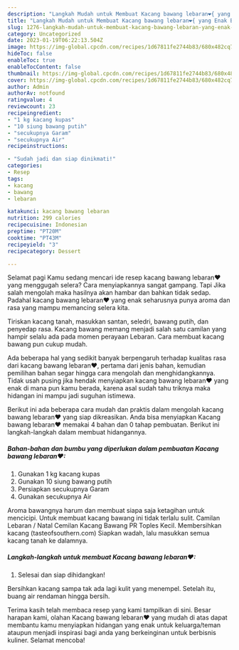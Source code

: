```yaml
---
description: "Langkah Mudah untuk Membuat Kacang bawang lebaran❤{ yang Enak Banget,  Menu Buat lebaran"
title: "Langkah Mudah untuk Membuat Kacang bawang lebaran❤{ yang Enak Banget,  Menu Buat lebaran"
slug: 1276-langkah-mudah-untuk-membuat-kacang-bawang-lebaran-yang-enak-banget-menu-buat-lebaran
category: Uncategorized
date: 2023-01-19T06:22:13.504Z
image: https://img-global.cpcdn.com/recipes/1d67811fe2744b83/680x482cq70/kacang-bawang-lebaran-foto-resep-utama.jpg
hideToc: false
enableToc: true
enableTocContent: false
thumbnail: https://img-global.cpcdn.com/recipes/1d67811fe2744b83/680x482cq70/kacang-bawang-lebaran-foto-resep-utama.jpg
cover: https://img-global.cpcdn.com/recipes/1d67811fe2744b83/680x482cq70/kacang-bawang-lebaran-foto-resep-utama.jpg
author: Admin
authorAv: notfound
ratingvalue: 4
reviewcount: 23
recipeingredient:
- "1 kg kacang kupas"
- "10 siung bawang putih"
- "secukupnya Garam"
- "secukupnya Air"
recipeinstructions:

- "Sudah jadi dan siap dinikmati!"
categories:
- Resep
tags:
- kacang
- bawang
- lebaran

katakunci: kacang bawang lebaran 
nutrition: 299 calories
recipecuisine: Indonesian
preptime: "PT20M"
cooktime: "PT43M"
recipeyield: "3"
recipecategory: Dessert

---
```



Selamat pagi Kamu sedang mencari ide resep kacang bawang lebaran❤ yang menggugah selera? Cara menyiapkannya sangat gampang. Tapi Jika salah mengolah maka hasilnya akan hambar dan bahkan tidak sedap. Padahal kacang bawang lebaran❤ yang enak seharusnya punya aroma dan rasa yang mampu memancing selera kita.


Tiriskan kacang tanah, masukkan santan, seledri, bawang putih, dan penyedap rasa. Kacang bawang memang menjadi salah satu camilan yang hampir selalu ada pada momen perayaan Lebaran. Cara membuat kacang bawang pun cukup mudah.

Ada beberapa hal yang sedikit banyak berpengaruh terhadap kualitas rasa dari kacang bawang lebaran❤, pertama dari jenis bahan, kemudian pemilihan bahan segar hingga cara mengolah dan menghidangkannya. Tidak usah pusing jika hendak menyiapkan kacang bawang lebaran❤ yang enak di mana pun kamu berada, karena asal sudah tahu triknya maka hidangan ini mampu jadi suguhan istimewa.


Berikut ini ada beberapa cara mudah dan praktis dalam mengolah kacang bawang lebaran❤ yang siap dikreasikan. Anda bisa menyiapkan Kacang bawang lebaran❤ memakai 4 bahan dan 0 tahap pembuatan. Berikut ini langkah-langkah dalam membuat hidangannya.

<!--inarticleads1-->

##### Bahan-bahan dan bumbu yang diperlukan dalam pembuatan Kacang bawang lebaran❤:

1. Gunakan 1 kg kacang kupas
1. Gunakan 10 siung bawang putih
1. Persiapkan secukupnya Garam
1. Gunakan secukupnya Air


Aroma bawangnya harum dan membuat siapa saja ketagihan untuk mencicipi. Untuk membuat kacang bawang ini tidak terlalu sulit. Camilan Lebaran / Natal Cemilan Kacang Bawang PR Toples Kecil. Membersihkan kacang (tasteofsouthern.com) Siapkan wadah, lalu masukkan semua kacang tanah ke dalamnya. 

<!--inarticleads2-->

##### Langkah-langkah untuk membuat Kacang bawang lebaran❤:


1. Selesai dan siap dihidangkan!

Bersihkan kacang sampa tak ada lagi kulit yang menempel. Setelah itu, buang air rendaman hingga bersih. 

Terima kasih telah membaca resep yang kami tampilkan di sini. Besar harapan kami, olahan Kacang bawang lebaran❤ yang mudah di atas dapat membantu kamu menyiapkan hidangan yang enak untuk keluarga/teman ataupun menjadi inspirasi bagi anda yang berkeinginan untuk berbisnis kuliner. Selamat mencoba!
